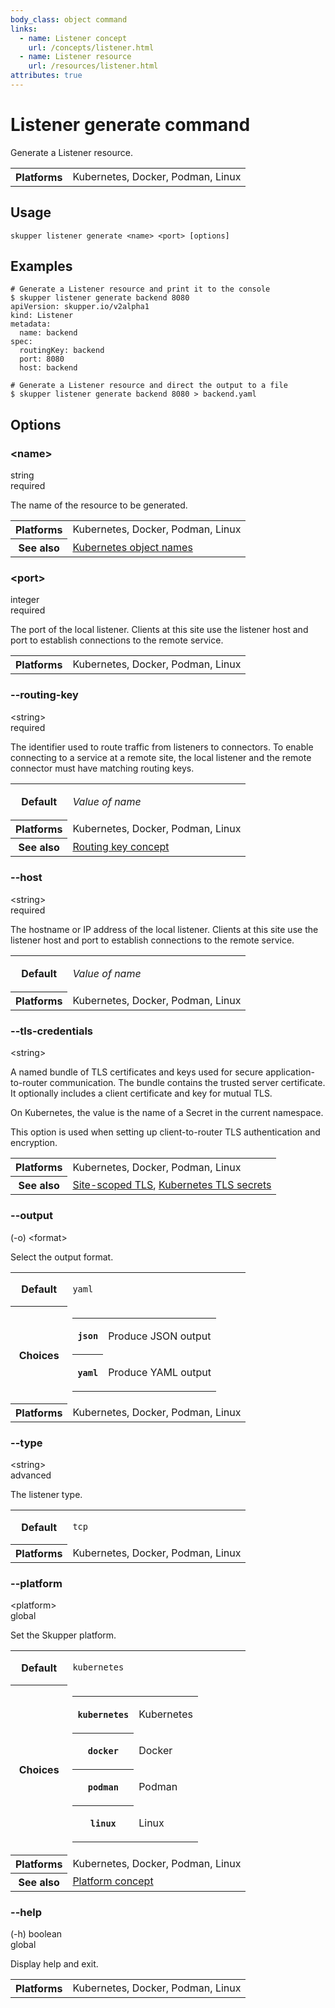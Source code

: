 ```yaml
---
body_class: object command
links:
  - name: Listener concept
    url: /concepts/listener.html
  - name: Listener resource
    url: /resources/listener.html
attributes: true
---
```


# Listener generate command

<section>

Generate a Listener resource.

<table class="fields"><tr><th>Platforms</th><td>Kubernetes, Docker, Podman, Linux</td></table>

</section>

<section>

## Usage

~~~ shell
skupper listener generate <name> <port> [options]
~~~

</section>

<section>

## Examples

~~~ console
# Generate a Listener resource and print it to the console
$ skupper listener generate backend 8080
apiVersion: skupper.io/v2alpha1
kind: Listener
metadata:
  name: backend
spec:
  routingKey: backend
  port: 8080
  host: backend

# Generate a Listener resource and direct the output to a file
$ skupper listener generate backend 8080 > backend.yaml
~~~

</section>

<section class="attributes">

## Options

<div class="attribute">
<div class="attribute-heading">
<h3 id="option-name">&lt;name&gt;</h3>
<div class="attribute-type-info">string</div>
<div class="attribute-flags">required</div>
</div>
<div class="attribute-body">

The name of the resource to be generated.

<table class="fields"><tr><th>Platforms</th><td>Kubernetes, Docker, Podman, Linux</td><tr><th>See also</th><td><a href="https://kubernetes.io/docs/concepts/overview/working-with-objects/names/">Kubernetes object names</a></td></table>

</div>
</div>

<div class="attribute">
<div class="attribute-heading">
<h3 id="option-port">&lt;port&gt;</h3>
<div class="attribute-type-info">integer</div>
<div class="attribute-flags">required</div>
</div>
<div class="attribute-body">

The port of the local listener.  Clients at this site use
the listener host and port to establish connections to
the remote service.

<table class="fields"><tr><th>Platforms</th><td>Kubernetes, Docker, Podman, Linux</td></table>

</div>
</div>

<div class="attribute">
<div class="attribute-heading">
<h3 id="option-routing-key">--routing-key</h3>
<div class="attribute-type-info">&lt;string&gt;</div>
<div class="attribute-flags">required</div>
</div>
<div class="attribute-body">

The identifier used to route traffic from listeners to
connectors.  To enable connecting to a service at a
remote site, the local listener and the remote connector
must have matching routing keys.

<table class="fields"><tr><th>Default</th><td><p><em>Value of name</em></p>
</td><tr><th>Platforms</th><td>Kubernetes, Docker, Podman, Linux</td><tr><th>See also</th><td><a href="/concepts/routing-key.html">Routing key concept</a></td></table>

</div>
</div>

<div class="attribute">
<div class="attribute-heading">
<h3 id="option-host">--host</h3>
<div class="attribute-type-info">&lt;string&gt;</div>
<div class="attribute-flags">required</div>
</div>
<div class="attribute-body">

The hostname or IP address of the local listener.  Clients
at this site use the listener host and port to
establish connections to the remote service.

<table class="fields"><tr><th>Default</th><td><p><em>Value of name</em></p>
</td><tr><th>Platforms</th><td>Kubernetes, Docker, Podman, Linux</td></table>

</div>
</div>

<div class="attribute collapsed">
<div class="attribute-heading">
<h3 id="option-tls-credentials">--tls-credentials</h3>
<div class="attribute-type-info">&lt;string&gt;</div>
</div>
<div class="attribute-body">

A named bundle of TLS certificates and keys used for secure
application-to-router communication.  The bundle contains the
trusted server certificate.  It optionally includes a client
certificate and key for mutual TLS.

On Kubernetes, the value is the name of a Secret in the current
namespace.


This option is used when setting up client-to-router TLS
authentication and encryption.

<table class="fields"><tr><th>Platforms</th><td>Kubernetes, Docker, Podman, Linux</td><tr><th>See also</th><td><a href="">Site-scoped TLS</a>, <a href="https://kubernetes.io/docs/concepts/configuration/secret/#tls-secrets">Kubernetes TLS secrets</a></td></table>

</div>
</div>

<div class="attribute collapsed">
<div class="attribute-heading">
<h3 id="option-output">--output</h3>
<div class="attribute-type-info">(-o) &lt;format&gt;</div>
</div>
<div class="attribute-body">

Select the output format.

<table class="fields"><tr><th>Default</th><td><p><code>yaml</code></p>
</td><tr><th>Choices</th><td><table class="choices"><tr><th><code>json</code></th><td><p>Produce JSON output</p>
</td></tr><tr><th><code>yaml</code></th><td><p>Produce YAML output</p>
</td></tr></table></td><tr><th>Platforms</th><td>Kubernetes, Docker, Podman, Linux</td></table>

</div>
</div>

<div class="attribute collapsed">
<div class="attribute-heading">
<h3 id="option-type">--type</h3>
<div class="attribute-type-info">&lt;string&gt;</div>
<div class="attribute-flags">advanced</div>
</div>
<div class="attribute-body">

The listener type.

<table class="fields"><tr><th>Default</th><td><p><code>tcp</code></p>
</td><tr><th>Platforms</th><td>Kubernetes, Docker, Podman, Linux</td></table>

</div>
</div>

<div class="attribute collapsed">
<div class="attribute-heading">
<h3 id="option-platform">--platform</h3>
<div class="attribute-type-info">&lt;platform&gt;</div>
<div class="attribute-flags">global</div>
</div>
<div class="attribute-body">

Set the Skupper platform.

<table class="fields"><tr><th>Default</th><td><p><code>kubernetes</code></p>
</td><tr><th>Choices</th><td><table class="choices"><tr><th><code>kubernetes</code></th><td><p>Kubernetes</p>
</td></tr><tr><th><code>docker</code></th><td><p>Docker</p>
</td></tr><tr><th><code>podman</code></th><td><p>Podman</p>
</td></tr><tr><th><code>linux</code></th><td><p>Linux</p>
</td></tr></table></td><tr><th>Platforms</th><td>Kubernetes, Docker, Podman, Linux</td><tr><th>See also</th><td><a href="/concepts/platform.html">Platform concept</a></td></table>

</div>
</div>

<div class="attribute collapsed">
<div class="attribute-heading">
<h3 id="option-help">--help</h3>
<div class="attribute-type-info">(-h) boolean</div>
<div class="attribute-flags">global</div>
</div>
<div class="attribute-body">

Display help and exit.

<table class="fields"><tr><th>Platforms</th><td>Kubernetes, Docker, Podman, Linux</td></table>

</div>
</div>

</section>
